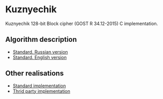 Kuznyechik
==========

Kuznyechik 128-bit Block cipher (GOST R 34.12-2015) C implementation.

Algorithm description
---------------------
* [Standard. Russian version](http://tc26.ru/standard/gost/GOST_R_3412-2015.pdf)
* [Standard. English version](http://www.tc26.ru/en/standard/draft/ENG_GOST_R_bsh.pdf)

Other realisations
------------------

* [Standard implementation](http://tc26.ru/standard/draft/PR_GOSTR-bch_v3.zip)
* [Thrid party implementation](https://github.com/mjosaarinen/kuznechik)
